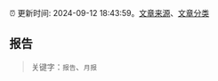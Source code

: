 :alarm_clock: 更新时间: 2024-09-12 18:43:59。[文章来源](/README.md)、[文章分类](/TAGS.md)

## 报告


> 关键字：`报告`、`月报`



